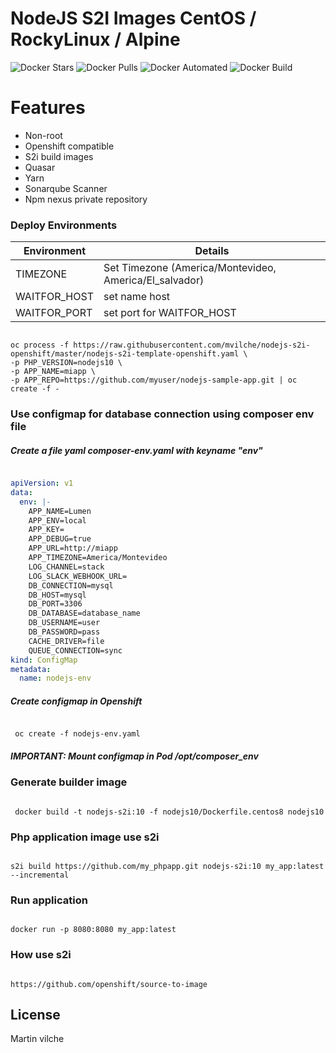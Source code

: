 # NodeJS S2I Images CentOS / RockyLinux / Alpine

![Docker Stars](https://img.shields.io/docker/stars/mvilche/nodejs-s2i.svg)
![Docker Pulls](https://img.shields.io/docker/pulls/mvilche/nodejs-s2i.svg)
![Docker Automated](https://img.shields.io/docker/cloud/automated/mvilche/nodejs-s2i)
![Docker Build](https://img.shields.io/docker/cloud/build/mvilche/nodejs-s2i)


# Features

- Non-root
- Openshift compatible
- S2i build images
- Quasar
- Yarn
- Sonarqube Scanner
- Npm nexus private repository

### Deploy Environments 


| Environment | Details |
| ------ | ------ |
| TIMEZONE | Set Timezone (America/Montevideo, America/El_salvador) |
| WAITFOR_HOST | set name host |
| WAITFOR_PORT | set port for WAITFOR_HOST |



```console

oc process -f https://raw.githubusercontent.com/mvilche/nodejs-s2i-openshift/master/nodejs-s2i-template-openshift.yaml \ 
-p PHP_VERSION=nodejs10 \
-p APP_NAME=miapp \ 
-p APP_REPO=https://github.com/myuser/nodejs-sample-app.git | oc create -f -

```



### Use configmap for database connection using composer env file

##### Create a file yaml composer-env.yaml with keyname "env"

```yaml

apiVersion: v1
data:
  env: |-
    APP_NAME=Lumen
    APP_ENV=local
    APP_KEY=
    APP_DEBUG=true
    APP_URL=http://miapp
    APP_TIMEZONE=America/Montevideo
    LOG_CHANNEL=stack
    LOG_SLACK_WEBHOOK_URL=
    DB_CONNECTION=mysql
    DB_HOST=mysql
    DB_PORT=3306
    DB_DATABASE=database_name
    DB_USERNAME=user
    DB_PASSWORD=pass
    CACHE_DRIVER=file
    QUEUE_CONNECTION=sync
kind: ConfigMap
metadata:
  name: nodejs-env

```

##### Create configmap in Openshift

```console

 oc create -f nodejs-env.yaml

```

##### IMPORTANT: Mount configmap in Pod /opt/composer_env




### Generate builder image

```console

 docker build -t nodejs-s2i:10 -f nodejs10/Dockerfile.centos8 nodejs10

```

### Php application image use s2i

```console

s2i build https://github.com/my_phpapp.git nodejs-s2i:10 my_app:latest --incremental

```


### Run application

```console

docker run -p 8080:8080 my_app:latest

```

### How use s2i

```console

https://github.com/openshift/source-to-image

```

License
----

Martin vilche
